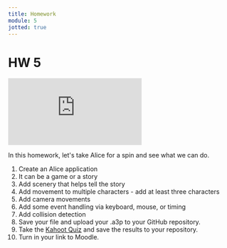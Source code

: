 ```yaml
---
title: Homework
module: 5
jotted: true
---
```


# HW 5 

<div class="embed-responsive embed-responsive-16by9"><iframe class="embed-responsive-item" src="https://www.youtube.com/embed/cp89Wfnwdpc" frameborder="0" allowfullscreen></iframe></div>

In this homework, let's take Alice for a spin and see what we can do.

1. Create an Alice application
2. It can be a game or a story
3. Add scenery that helps tell the story
4. Add movement to multiple characters - add at least three characters
5. Add camera movements
6. Add some event handling via keyboard, mouse, or timing
7. Add collision detection
8. Save your file and upload your .a3p to your GitHub repository.
9. Take the <a href="https://create.kahoot.it/share/be8ad542-f36d-486b-beff-44b353556e3c" target="_new">Kahoot Quiz</a> and save the results to your repository.
9. Turn in your link to Moodle.
